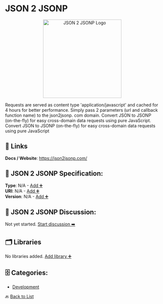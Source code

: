 # JSON 2 JSONP
<p align="center">
    <img width="256" src="https://raw.githubusercontent.com/apis-list/apis-list/main/apis/json-2-jsonp/logo_256x256.png" alt="JSON 2 JSONP Logo"/>
</p>
Requests are served as content type 'application/javascript' and cached for 4 hours for better performance. Simply pass 2 parameters (url and callback function name) to the json2jsonp. com domain.  Convert JSON to JSONP (on-the-fly) for easy cross-domain data requests using pure JavaScript. Convert JSON to JSONP (on-the-fly) for easy cross-domain data requests using pure JavaScript

##  🔗 Links
**Docs / Website**: https://json2jsonp.com/

## 🧬 JSON 2 JSONP Specification:
**Type**: N/A - [Add ➕](https://github.com/apis-list/apis-list/edit/main/apis.yaml#L10578)  
**URI**: N/A - [Add ➕](https://github.com/apis-list/apis-list/edit/main/apis.yaml#L10578)  
**Version**: N/A - [Add ➕](https://github.com/apis-list/apis-list/edit/main/apis.yaml#L10578)

## 💬 JSON 2 JSONP Discussion:
Not yet started. [Start discussion ➡️](https://github.com/apis-list/apis-list/discussions/new)

## 🗂️ Libraries

No libraries added. [Add library ➕](https://github.com/apis-list/apis-list/edit/main/apis.yaml#L10578)    


## 🗄️ Categories:
- [Development](https://github.com/apis-list/apis-list#development-)

🔙  [Back to List](https://github.com/apis-list/apis-list)
